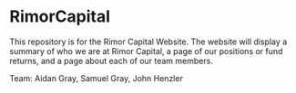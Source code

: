 # RimorCapital
This repository is for the Rimor Capital Website. The website will display a summary of who we are at Rimor Capital, a page of our positions or fund returns, and a page about each of our team members. 

Team: Aidan Gray, Samuel Gray, John Henzler


